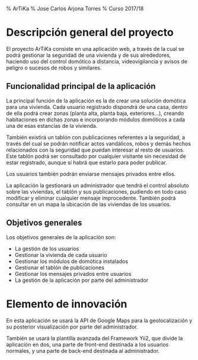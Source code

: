 % ArTiKa
% Jose Carlos Arjona Torres
% Curso 2017/18

# Descripción general del proyecto

El proyecto ArTiKa consiste en una aplicación web, a través de la cual se podrá gestionar la seguridad de una vivienda y de sus alrededores, haciendo uso del control domótico a distancia, videovigilancia y avisos de peligro o sucesos de robos y similares.

## Funcionalidad principal de la aplicación

La principal función de la aplicación es la de crear una solución domótica para una vivienda. Cada usuario registrado dispondrá de una casa, dentro de ella podrá crear zonas (planta alta, planta baja, exteriores...), creando habitaciones en dichas zonas e incorporando módulos domóticos a cada una de esas estancias de la vivienda.

También existirá un tablón con publicaciones referentes a la seguridad, a través del cual se podrán notificar actos vandálicos, robos y demás hechos relacionados con la seguridad que puedan interesar al resto de usuarios. Este tablón podrá ser consultado por cualquier visitante sin necesidad de estar registrado, aunque sí habrá que estarlo para poder publicar.

Los usuarios también podrán enviarse mensajes privados entre ellos.

La aplicación la gestionará un administrador que tendrá el control absoluto sobre las viviendas, el tablón y sus publicaciones, pudiendo en todo caso modificar y eliminar cualquier mensaje improcedente. También podrá consultar en un mapa la ubicación de las viviendas de los usuarios.

## Objetivos generales

Los objetivos generales de la aplicación son:

* La gestión de los usuarios
* Gestionar la vivienda de cada usuario
* Gestionar los módulos de domótica instalados
* Gestionar el tablón de publicaciones
* Gestionar los mensajes privados entre usuarios
* La gestión de la aplicación por parte del administrador

# Elemento de innovación

En esta aplicación se usará la API de Google Maps para la geolocalización y su posterior visualización por parte del administrador.

También se usará la plantilla avanzada del Framework Yii2, que divide la aplicación en dos, una parte de front-end destinada a los usuarios normales, y una parte de back-end destinada al administrador.
